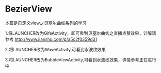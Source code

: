 # BezierView
本篇是自定义view之贝塞尔曲线系列的学习

1.将LAUNCHER改为GifeActivity，即可看到贝塞尔曲线之直播点赞效果，详解请参考  http://www.jianshu.com/p/a5c2f0359d31

2.将LAUNCHER改为WaveActivity,可看到水波纹效果

3.将LAUNCHER改为BubbleViewActivity,可看到水波纹效果，详情参考正在进行中
